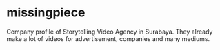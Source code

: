 # missingpiece
Company profile of Storytelling Video Agency in Surabaya. They already make a lot of videos for advertisement, companies and many mediums. 
